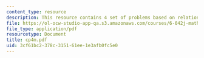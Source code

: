 ```yaml
---
content_type: resource
description: This resource contains 4 set of problems based on relation I.
file: https://ol-ocw-studio-app-qa.s3.amazonaws.com/courses/6-042j-mathematics-for-computer-science-fall-2005/3cf61bc2378c315161ee1e3afb0fc5e0_cp4m.pdf
file_type: application/pdf
resourcetype: Document
title: cp4m.pdf
uid: 3cf61bc2-378c-3151-61ee-1e3afb0fc5e0
---
```

